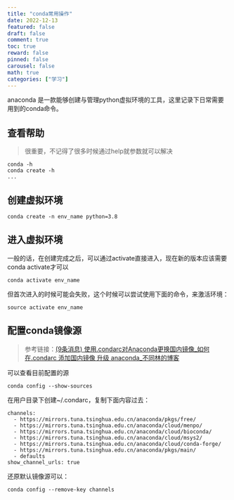 ```yaml
---
title: "conda常用操作"
date: 2022-12-13
featured: false
draft: false
comment: true
toc: true
reward: false
pinned: false
carousel: false
math: true
categories: ["学习"]
---
```


anaconda 是一款能够创建与管理python虚拟环境的工具，这里记录下日常需要用到的conda命令。

<!--more--> 

## 查看帮助

> 很重要，不记得了很多时候通过help就参数就可以解决

```shell
conda -h
conda create -h
...
```

## 创建虚拟环境

```shell
conda create -n env_name python=3.8 
```

## 进入虚拟环境

一般的话，在创建完成之后，可以通过activate直接进入，现在新的版本应该需要conda activate才可以

```shell
conda activate env_name
```

但首次进入的时候可能会失败，这个时候可以尝试使用下面的命令，来激活环境：

```shel
source activate env_name
```

## 配置conda镜像源

> 参考链接：[(9条消息) 使用.condarc对Anaconda更换国内镜像_如何 在.condarc 添加国内镜像 升级 anaconda_不同林的博客](https://blog.csdn.net/aclplr/article/details/107166476)

可以查看目前配置的源

```
conda config --show-sources
```

在用户目录下创建~/.condarc，复制下面内容过去：

```
channels:
  - https://mirrors.tuna.tsinghua.edu.cn/anaconda/pkgs/free/
  - https://mirrors.tuna.tsinghua.edu.cn/anaconda/cloud/menpo/
  - https://mirrors.tuna.tsinghua.edu.cn/anaconda/cloud/bioconda/
  - https://mirrors.tuna.tsinghua.edu.cn/anaconda/cloud/msys2/
  - https://mirrors.tuna.tsinghua.edu.cn/anaconda/cloud/conda-forge/
  - https://mirrors.tuna.tsinghua.edu.cn/anaconda/pkgs/main/
  - defaults
show_channel_urls: true
```

还原默认镜像源可以：

```
conda config --remove-key channels
```

